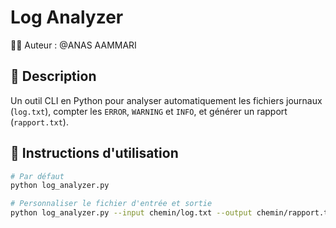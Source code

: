 # Log Analyzer

👨‍💻 Auteur : @ANAS AAMMARI

## 📄 Description

Un outil CLI en Python pour analyser automatiquement les fichiers journaux (`log.txt`), compter les `ERROR`, `WARNING` et `INFO`, et générer un rapport (`rapport.txt`).

## 🚀 Instructions d'utilisation

```bash
# Par défaut
python log_analyzer.py

# Personnaliser le fichier d'entrée et sortie
python log_analyzer.py --input chemin/log.txt --output chemin/rapport.txt
```
